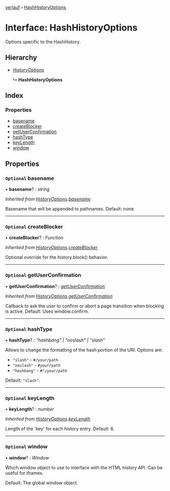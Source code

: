 [verlauf](../README.md) › [HashHistoryOptions](hashhistoryoptions.md)

# Interface: HashHistoryOptions

Options specific to the HashHistory.

## Hierarchy

* [HistoryOptions](historyoptions.md)

  ↳ **HashHistoryOptions**

## Index

### Properties

* [basename](hashhistoryoptions.md#optional-basename)
* [createBlocker](hashhistoryoptions.md#optional-createblocker)
* [getUserConfirmation](hashhistoryoptions.md#optional-getuserconfirmation)
* [hashType](hashhistoryoptions.md#optional-hashtype)
* [keyLength](hashhistoryoptions.md#optional-keylength)
* [window](hashhistoryoptions.md#optional-window)

## Properties

### `Optional` basename

• **basename**? : *string*

*Inherited from [HistoryOptions](historyoptions.md).[basename](historyoptions.md#optional-basename)*

Basename that will be appended to pathnames. Default: none.

___

### `Optional` createBlocker

• **createBlocker**? : *Function*

*Inherited from [HistoryOptions](historyoptions.md).[createBlocker](historyoptions.md#optional-createblocker)*

Optional override for the history.block() behavior.

___

### `Optional` getUserConfirmation

• **getUserConfirmation**? : *[getUserConfirmation](hashhistoryoptions.md#optional-getuserconfirmation)*

*Inherited from [HistoryOptions](historyoptions.md).[getUserConfirmation](historyoptions.md#optional-getuserconfirmation)*

Callback to ask the user to confirm or abort a page transition when blocking is active.
Default: Uses window.confirm.

___

### `Optional` hashType

• **hashType**? : *"hashbang" | "noslash" | "slash"*

Allows to change the formatting of the hash portion of the URI. Options are:

 * `"slash"` - `#/your/path`
 * `"noslash"` - `#your/path`
 * `"hashbang"` - `#!/your/path`

Default: `"slash"`.

___

### `Optional` keyLength

• **keyLength**? : *number*

*Inherited from [HistoryOptions](historyoptions.md).[keyLength](historyoptions.md#optional-keylength)*

Length of the 'key' for each history entry. Default: 6.

___

### `Optional` window

• **window**? : *Window*

Which window object to use to interface with the HTML history API. Can be useful for iframes.

Default: The global window object.
